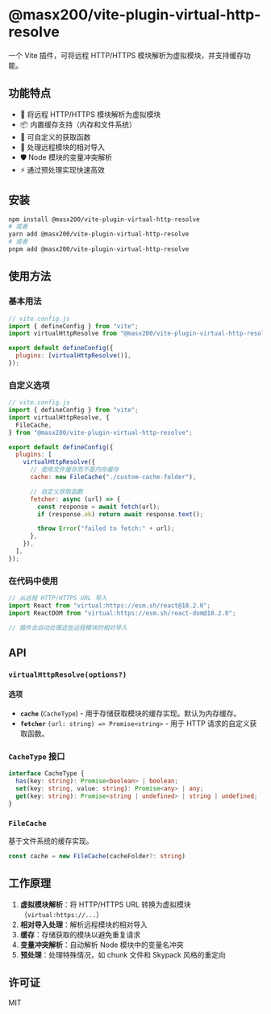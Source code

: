 # @masx200/vite-plugin-virtual-http-resolve

一个 Vite 插件，可将远程 HTTP/HTTPS 模块解析为虚拟模块，并支持缓存功能。

## 功能特点

- 🚀 将远程 HTTP/HTTPS 模块解析为虚拟模块
- 📦 内置缓存支持（内存和文件系统）
- 🔧 可自定义的获取函数
- 🎯 处理远程模块的相对导入
- 🛡️ Node 模块的变量冲突解析
- ⚡ 通过预处理实现快速高效

## 安装

```bash
npm install @masx200/vite-plugin-virtual-http-resolve
# 或者
yarn add @masx200/vite-plugin-virtual-http-resolve
# 或者
pnpm add @masx200/vite-plugin-virtual-http-resolve
```

## 使用方法

### 基本用法

```javascript
// vite.config.js
import { defineConfig } from "vite";
import virtualHttpResolve from "@masx200/vite-plugin-virtual-http-resolve";

export default defineConfig({
  plugins: [virtualHttpResolve()],
});
```

### 自定义选项

```javascript
// vite.config.js
import { defineConfig } from "vite";
import virtualHttpResolve, {
  FileCache,
} from "@masx200/vite-plugin-virtual-http-resolve";

export default defineConfig({
  plugins: [
    virtualHttpResolve({
      // 使用文件缓存而不是内存缓存
      cache: new FileCache("./custom-cache-folder"),

      // 自定义获取函数
      fetcher: async (url) => {
        const response = await fetch(url);
        if (response.ok) return await response.text();

        throw Error("failed to fetch:" + url);
      },
    }),
  ],
});
```

### 在代码中使用

```javascript
// 从远程 HTTP/HTTPS URL 导入
import React from "virtual:https://esm.sh/react@18.2.0";
import ReactDOM from "virtual:https://esm.sh/react-dom@18.2.0";

// 插件会自动处理这些远程模块的相对导入
```

## API

### `virtualHttpResolve(options?)`

#### 选项

- **`cache`** (`CacheType`) - 用于存储获取模块的缓存实现。默认为内存缓存。
- **`fetcher`** `(url: string) => Promise<string>` - 用于 HTTP
  请求的自定义获取函数。

### `CacheType` 接口

```typescript
interface CacheType {
  has(key: string): Promise<boolean> | boolean;
  set(key: string, value: string): Promise<any> | any;
  get(key: string): Promise<string | undefined> | string | undefined;
}
```

### `FileCache`

基于文件系统的缓存实现。

```typescript
const cache = new FileCache(cacheFolder?: string)
```

## 工作原理

1. **虚拟模块解析**：将 HTTP/HTTPS URL 转换为虚拟模块（`virtual:https://...`）
2. **相对导入处理**：解析远程模块的相对导入
3. **缓存**：存储获取的模块以避免重复请求
4. **变量冲突解析**：自动解析 Node 模块中的变量名冲突
5. **预处理**：处理特殊情况，如 chunk 文件和 Skypack 风格的重定向

## 许可证

MIT
